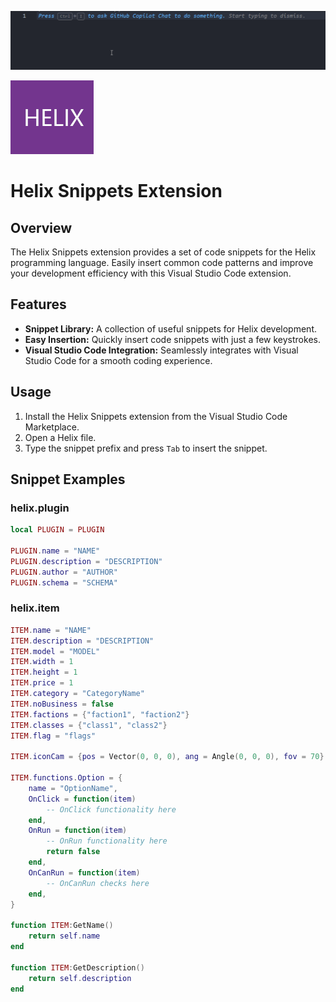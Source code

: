 
![Helix Snippets Preview](images/helix-preview.gif)

![Helix Snippets Preview](images/helix-logo.png
)
# Helix Snippets Extension

## Overview

The Helix Snippets extension provides a set of code snippets for the Helix programming language. Easily insert common code patterns and improve your development efficiency with this Visual Studio Code extension.

## Features

- **Snippet Library:** A collection of useful snippets for Helix development.
- **Easy Insertion:** Quickly insert code snippets with just a few keystrokes.
- **Visual Studio Code Integration:** Seamlessly integrates with Visual Studio Code for a smooth coding experience.

## Usage

1. Install the Helix Snippets extension from the Visual Studio Code Marketplace.
2. Open a Helix file.
3. Type the snippet prefix and press `Tab` to insert the snippet.

## Snippet Examples

### helix.plugin

```lua
local PLUGIN = PLUGIN

PLUGIN.name = "NAME"
PLUGIN.description = "DESCRIPTION"
PLUGIN.author = "AUTHOR"
PLUGIN.schema = "SCHEMA"
```

### helix.item

```lua
ITEM.name = "NAME"
ITEM.description = "DESCRIPTION"
ITEM.model = "MODEL"
ITEM.width = 1
ITEM.height = 1
ITEM.price = 1
ITEM.category = "CategoryName"
ITEM.noBusiness = false
ITEM.factions = {"faction1", "faction2"}
ITEM.classes = {"class1", "class2"}
ITEM.flag = "flags"

ITEM.iconCam = {pos = Vector(0, 0, 0), ang = Angle(0, 0, 0), fov = 70}

ITEM.functions.Option = {
    name = "OptionName",
    OnClick = function(item)
        -- OnClick functionality here
    end,
    OnRun = function(item)
        -- OnRun functionality here
        return false
    end,
    OnCanRun = function(item)
        -- OnCanRun checks here
    end,
}

function ITEM:GetName()
    return self.name
end

function ITEM:GetDescription()
    return self.description
end
```

